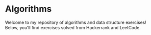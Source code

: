 # Algorithms
  Welcome to my repository of algorithms and data structure exercises! Below, you'll find exercises solved from Hackerrank and LeetCode.
